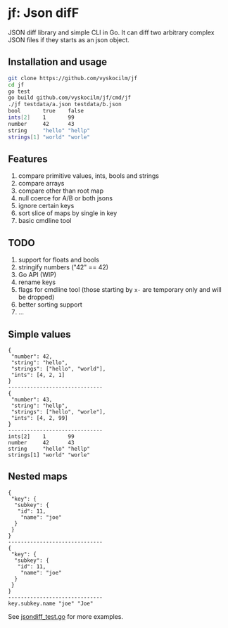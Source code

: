 # jf: Json difF

JSON diff library and simple CLI in Go. It can diff two arbitrary complex JSON
files if they starts as an json object.


## Installation and usage

```sh
git clone https://github.com/vyskocilm/jf
cd jf
go test
go build github.com/vyskocilm/jf/cmd/jf
./jf testdata/a.json testdata/b.json
bool       true    false
ints[2]    1       99
number     42      43
string     "hello" "hellp"
strings[1] "world" "worle"
```

## Features

1. compare primitive values, ints, bools and strings
2. compare arrays
3. compare other than root map
4. null coerce for A/B or both jsons
5. ignore certain keys
6. sort slice of maps by single in key
7. basic cmdline tool

## TODO

1. support for floats and bools
2. stringify numbers    ("42" == 42)
3. Go API (WIP)
4. rename keys
5. flags for cmdline tool (those starting by `x-` are temporary only and will be dropped)
6. better sorting support
7. ...

## Simple values
```
{
 "number": 42,
 "string": "hello",
 "strings": ["hello", "world"],
 "ints": [4, 2, 1]
}
------------------------------
{
 "number": 43,
 "string": "hellp",
 "strings": ["hello", "worle"],
 "ints": [4, 2, 99]
}
------------------------------
ints[2]    1       99
number     42      43
string     "hello" "hellp"
strings[1] "world" "worle"
```

## Nested maps

```
{
 "key": {
  "subkey": {
   "id": 11,
    "name": "joe"
  }
 }
}
------------------------------
{
 "key": {
  "subkey": {
   "id": 11,
    "name": "joe"
  }
 }
}
------------------------------
key.subkey.name "joe" "Joe"
```

See [jsondiff_test.go](jsondiff_test.go) for more examples.


